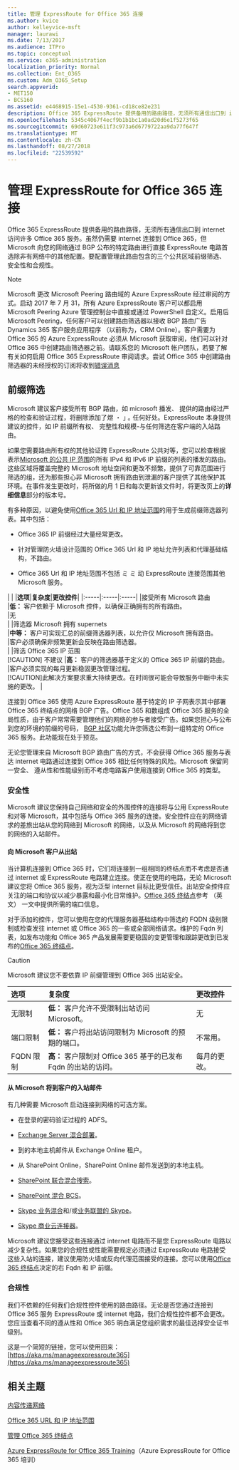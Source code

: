```yaml
---
title: 管理 ExpressRoute for Office 365 连接
ms.author: kvice
author: kelleyvice-msft
manager: laurawi
ms.date: 7/13/2017
ms.audience: ITPro
ms.topic: conceptual
ms.service: o365-administration
localization_priority: Normal
ms.collection: Ent_O365
ms.custom: Adm_O365_Setup
search.appverid:
- MET150
- BCS160
ms.assetid: e4468915-15e1-4530-9361-cd18ce82e231
description: Office 365 ExpressRoute 提供备用的路由路径，无须所有通信出口到 internet 访问许多 Office 365 服务。虽然仍需要 internet 连接到 Office 365，但 Microsoft 向您的网络通过 BGP 公布的特定路由进行直接 ExpressRoute 电路首选除非有网络中的其他配置。要配置管理此路由包含的三个公共区域前缀筛选、 安全性和合规性。
ms.openlocfilehash: 5345c4067f4ecf9b1b1bc1a0ad20d6e1f5273f65
ms.sourcegitcommit: 69d60723e611f3c973a6d6779722aa9da77f647f
ms.translationtype: MT
ms.contentlocale: zh-CN
ms.lasthandoff: 08/27/2018
ms.locfileid: "22539592"
---
```

# <a name="managing-expressroute-for-office-365-connectivity"></a>管理 ExpressRoute for Office 365 连接

Office 365 ExpressRoute 提供备用的路由路径，无须所有通信出口到 internet 访问许多 Office 365 服务。虽然仍需要 internet 连接到 Office 365，但 Microsoft 向您的网络通过 BGP 公布的特定路由进行直接 ExpressRoute 电路首选除非有网络中的其他配置。要配置管理此路由包含的三个公共区域前缀筛选、 安全性和合规性。
  
> [!NOTE]
> Microsoft 更改 Microsoft Peering 路由域的 Azure ExpressRoute 经过审阅的方式。启动 2017 年 7 月 31，所有 Azure ExpressRoute 客户可以都启用 Microsoft Peering Azure 管理控制台中直接或通过 PowerShell 自定义。启用后 Microsoft Peering，任何客户可以创建路由筛选器以接收 BGP 路由广告 Dynamics 365 客户服务应用程序 （以前称为，CRM Online）。客户需要为 Office 365 的 Azure ExpressRoute 必须从 Microsoft 获取审阅，他们可以针对 Office 365 中创建路由筛选器之前。请联系您的 Microsoft 帐户团队，若要了解有关如何启用 Office 365 ExpressRoute 审阅请求。尝试 Office 365 中创建路由筛选器的未经授权的订阅将收到[错误消息](https://support.microsoft.com/kb/3181709)
  
## <a name="prefix-filtering"></a>前缀筛选

Microsoft 建议客户接受所有 BGP 路由，如 microsoft 播发、 提供的路由经过严格的检查和验证过程，将删除添加了煜 ・ ｣ ｡ 任何好处。ExpressRoute 本身提供建议的控件，如 IP 前缀所有权、 完整性和规模-与任何筛选在客户端的入站路由。
  
如果您需要路由所有权的其他验证跨 ExpressRoute 公共对等，您可以检查根据表示[Microsoft 的公共 IP 范围](https://www.microsoft.com/download/details.aspx?id=53602)的所有 IPv4 和 IPv6 IP 前缀的列表的播发的路由。这些区域将覆盖完整的 Microsoft 地址空间和更改不频繁，提供了可靠范围进行筛选的组，还为那些担心非 Microsoft 拥有路由到泄漏的客户提供了其他保护其环境。在事件发生更改时，将所做的月 1 日和每次更新该文件时，将更改页上的**详细信息**部分的版本号。
  
有多种原因，以避免使用[Office 365 Url 和 IP 地址范围](https://aka.ms/o365endpoints)的用于生成前缀筛选器列表。其中包括：
  
- Office 365 IP 前缀经过大量经常更改。

- 针对管理防火墙设计范围的 Office 365 Url 和 IP 地址允许列表和代理基础结构，不路由。

- Office 365 Url 和 IP 地址范围不包括 ミ ミ 动 ExpressRoute 连接范围其他 Microsoft 服务。

| |
|**选项**|**复杂度**|**更改控件**|
|:-----|:-----|:-----|
|接受所有 Microsoft 路由  <br/> |**低：** 客户依赖于 Microsoft 控件，以确保正确拥有的所有路由。  <br/> |无  <br/> |
|筛选器 Microsoft 拥有 supernets  <br/> |**中等：** 客户可实现汇总的前缀筛选器列表，以允许仅 Microsoft 拥有路由。  <br/> |客户必须确保非频繁更新会反映在路由筛选器。  <br/> |
|筛选 Office 365 IP 范围  <br/> [!CAUTION] 不建议
|**高：** 客户的筛选器基于定义的 Office 365 IP 前缀的路由。  <br/> |客户必须实现的每月更新稳固更改管理过程。  <br/> [!CAUTION]此解决方案要求重大持续更改。在时间很可能会导致服务中断中未实施的更改。   |

连接到 Office 365 使用 Azure ExpressRoute 基于特定的 IP 子网表示其中部署 Office 365 终结点的网络 BGP 广告。Office 365 和数组成 Office 365 服务的全局性质，由于客户常常需要管理他们的网络的参与者接受广告。如果您担心与公布到您的环境的前缀的号码， [BGP 社区](https://support.office.com/article/Using-BGP-communities-in-ExpressRoute-for-Office-365-scenarios-preview-9ac4d7d4-d9f8-40a8-8c78-2a6d7fe96099)功能允许您筛选公布到一组特定的 Office 365 服务。此功能现在处于预览。
  
无论您管理来自 Microsoft BGP 路由广告的方式，不会获得 Office 365 服务与表达 internet 电路通过连接到 Office 365 相比任何特殊的风险。Microsoft 保留同一安全、 遵从性和性能级别而不考虑电路客户使用连接到 Office 365 的类型。
  
### <a name="security"></a>安全性

Microsoft 建议您保持自己网络和安全的外围控件的连接将与公用 ExpressRoute 和对等 Microsoft，其中包括与 Office 365 服务的连接。安全控件应在的网络请求的差旅出站从您的网络到 Microsoft 的网络，以及从 Microsoft 的网络将到您的网络的入站邮件。
  
#### <a name="outbound-from-customer-to-microsoft"></a>向 Microsoft 客户从出站
  
当计算机连接到 Office 365 时，它们将连接到一组相同的终结点而不考虑是否通过 internet 或 ExpressRoute 电路建立连接。使正在使用的电路，无论 Microsoft 建议您将 Office 365 服务，视为泛型 internet 目标比更受信任。出站安全控件应关注的端口和协议以减少暴露和最小化日常维护。[Office 365 终结点](https://aka.ms/o365endpoints)参考 （英文） 一文中提供所需的端口信息。
  
对于添加的控件，您可以使用在您的代理服务器基础结构中筛选的 FQDN 级别限制或检查发往 internet 或 Office 365 的一些或全部网络请求。维护的 Fqdn 列表，如发布功能和 Office 365 产品发展需要更稳固的变更管理和跟踪更改到已发布的[Office 365 终结点](https://aka.ms/o365endpoints)。
  
> [!CAUTION]
> Microsoft 建议您不要依靠 IP 前缀管理到 Office 365 出站安全。

|**选项**|**复杂度**|**更改控件**|
|:-----|:-----|:-----|
|无限制  <br/> |**低：** 客户允许不受限制出站访问 Microsoft。  <br/> |无  <br/> |
|端口限制  <br/> |**低：** 客户将出站访问限制为 Microsoft 的预期的端口。  <br/> |不常用。  <br/> |
|FQDN 限制  <br/> |**高：** 客户限制对 Office 365 基于的已发布 Fqdn 的出站的访问。  <br/> |每月的更改。  <br/> |

#### <a name="inbound-from-microsoft-to-customer"></a>从 Microsoft 将到客户的入站邮件
  
有几种需要 Microsoft 启动连接到网络的可选方案。
  
- 在登录的密码验证过程的 ADFS。

- [Exchange Server 混合部署](https://technet.microsoft.com/library/jj200581%28v=exchg.150%29.aspx)。

- 到的本地主机邮件从 Exchange Online 租户。

- 从 SharePoint Online，SharePoint Online 邮件发送到的本地主机。

- [SharePoint 联合混合搜索](https://technet.microsoft.com/library/dn197174.aspx)。

- [SharePoint 混合 BCS](https://technet.microsoft.com/library/dn197239.aspx )。

- [Skype 业务混合](https://technet.microsoft.com/en-us/library/jj205403.aspx)和/或[业务联盟的 Skype](https://technet.microsoft.com/library/skype-for-business-online-federation-and-public-im-conectivity.aspx)。

- [Skype 商业云连接器](https://technet.microsoft.com/library/mt605227.aspx )。

Microsoft 建议您接受这些连接通过 internet 电路而不是您 ExpressRoute 电路以减少复杂性。如果您的合规性或性能需要规定必须通过 ExpressRoute 电路接受这些入站的连接，建议使用防火墙或反向代理范围接受的连接。您可以使用[Office 365 终结点](https://aka.ms/o365endpoints)决定的右 Fqdn 和 IP 前缀。
  
### <a name="compliance"></a>合规性

我们不依赖的任何我们合规性控件使用的路由路径。无论是否您通过连接到 Office 365 服务 ExpressRoute 或 internet 电路，我们合规性控件都不会更改。您应当查看不同的遵从性和 Office 365 明白满足您组织需求的最佳选择安全证书级别。
  
这是一个简短的链接，您可以使用回来：[https://aka.ms/manageexpressroute365](https://aka.ms/manageexpressroute365)
  
## <a name="related-topics"></a>相关主题

[内容传递网络](content-delivery-networks.md)
  
[Office 365 URL 和 IP 地址范围](https://support.office.com/article/8548a211-3fe7-47cb-abb1-355ea5aa88a2)
  
[管理 Office 365 终结点](https://support.office.com/article/99cab9d4-ef59-4207-9f2b-3728eb46bf9a)
  
[Azure ExpressRoute for Office 365 Training](https://channel9.msdn.com/series/aer)（Azure ExpressRoute for Office 365 培训）
